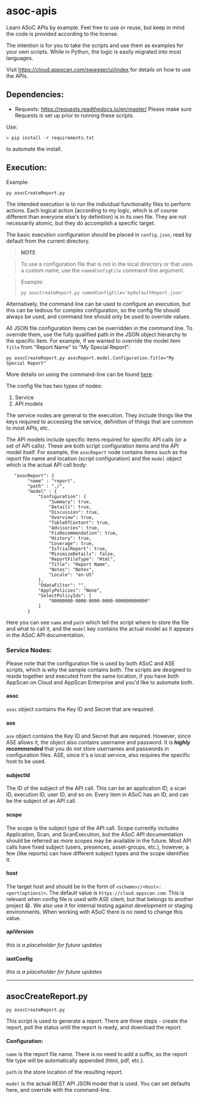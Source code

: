 # asoc-apis
Learn ASoC APIs by example. Feel free to use or reuse, but keep in mind the code is provided according to the license. 

The intention is for you to take the scripts and use them as examples for your own scripts. While in Python, the logic is easily migrated into most languages.

Visit https://cloud.appscan.com/swagger/ui/index for details on how to use the APIs.

## Dependencies:
- Requests: https://requests.readthedocs.io/en/master/
Please make sure Requests is set up prior to running these scripts.

Use:
```
> pip install -r requirements.txt
```
to automate the install.

## Execution:
Example:
```
py asocCreateReport.py
```

The intended execution is to run the individual functionality files to perform actions. Each logical action (according to my logic, which is of course different than everyone else's by definition) is in its own file. They are not necessarily atomic, but they do accomplish a specific target.

The basic execution configuration should be placed in `config.json`, read by default from the current directory. 

> **NOTE**

> To use a configuration file that is not in the local directory or that uses a custom name, use the `namedConfigFile` command-line argument.

> Example:
>```
>py asocCreateReport.py namedConfigFile='myDefaultReport.json'
>```

Alternatively, the command line can be used to configure an execution, but this can be tedious for complex configuration, so the config file should always be used, and command line should only be used to override values.

All JSON file configuration items can be overridden in the command line. To override them, use the fully qualified path in the JSON object hierarchy to the specific item. For example, if we wanted to override the model item `Title` from "Report Name" to "My Special Report":
```
py asocCreateReport.py asocReport.model.Configuration.Title="My Special Report"
```

More details on using the command-line can be found [here](./CLI.md).

The config file has two types of nodes:
1. Service 
1. API models

The service nodes are general to the execution. They include things like the keys required to accessing the service, definition of things that are common to most APIs, etc.

The API models include specific items required for specific API calls (or a set of API calls). These are both script configuration items and the API model itself. For example, the `asocReport` node contains items such as the report file name and location (script configuration) and the `model` object which is the actual API call body:

```
   "asocReport": {
        "name" : "report",
        "path" : "./",
        "model" : {
            "Configuration": {
                "Summary": true,
                "Details": true,
                "Discussion": true,
                "Overview": true,
                "TableOfContent": true,
                "Advisories": true,
                "FixRecommendation": true,
                "History": true,
                "Coverage": true,
                "IsTrialReport": true,
                "MinimizeDetails": false,
                "ReportFileType": "Html",
                "Title": "Report Name",
                "Notes": "Notes",
                "Locale": "en-US"
            },
            "OdataFilter": "",
            "ApplyPolicies": "None",
            "SelectPolicyIds": [
                "00000000-0000-0000-0000-000000000000"
            ]
        }
```
Here you can see `name` and `path` which tell the script where to store the file and what to call it, and the `model` key contains the actual model as it appears in the ASoC API documentation.

### Service Nodes:
Please note that the configuration file is used by both ASoC and ASE scripts, which is why the sample contains both. The scripts are designed to reside together and executed from the same location, if you have both AppScan on Cloud and AppScan Enterprise and you'd like to automate both.

#### asoc
`asoc` object contains the Key ID and Secret that are required.
#### ase
`ase` object contains the Key ID and Secret that are required. However, since ASE allows it, the object also contains username and password. It is _**highly recommended**_ that you do not store usernames and passwords in configuration files. ASE, since it's a local service, also requires the specific host to be used. 
#### subjectId
The ID of the subject of the API call. This can be an application ID, a scan ID, execution ID, user ID, and so on. Every item in ASoC has an ID, and can be the subject of an API call.
#### scope
The scope is the subject _type_ of the API call. Scope currently includes Application, Scan, and ScanExecution, but the ASoC API documentation should be referred as more scopes may be available in the future. Most API calls have fixed subject (users, presences, asset-groups, etc.), however, a few (like reports) can have different subject types and the scope identifies it.
#### host
The target host and should be in the form of `<scheme>//<host>:<port(options)>`. The default value is `https://cloud.appscan.com`. This is relevant when config file is used with ASE client, but that belongs to another project :smile:. We also use it for internal testing against development or staging environments. When working with ASoC there is no need to change this value.
#### apiVersion
_this is a placeholder for future updates_ 
#### iastConfig
_this is a placeholder for future updates_

<hr />

## asocCreateReport.py
```
py asocCreateReport.py
```
This script is used to generate a report. There are three steps - create the report, poll the status until the report is ready, and download the report.
#### Configuration:
`name` is the report file name. There is no need to add a suffix, as the report file type will be automatically appended (html, pdf, etc.).

`path` is the store location of the resulting report.

`model` is the actual REST API JSON model that is used. You can set defaults here, and override with the command-line.

